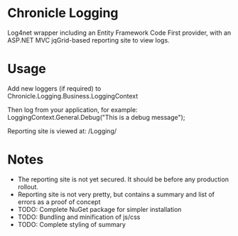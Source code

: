 Chronicle Logging
=================

Log4net wrapper including an Entity Framework Code First provider, with an ASP.NET MVC jqGrid-based reporting site to view logs.

Usage
=====

Add new loggers (if required) to Chronicle.Logging.Business.LoggingContext

Then log from your application, for example:
LoggingContext.General.Debug("This is a debug message");

Reporting site is viewed at: /Logging/

Notes
=====

* The reporting site is not yet secured.  It should be before any production rollout.
* Reporting site is not very pretty, but contains a summary and list of errors as a proof of concept
* TODO: Complete NuGet package for simpler installation
* TODO: Bundling and minification of js/css
* TODO: Complete styling of summary


